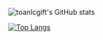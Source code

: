 ![toanlcgift's GitHub stats](https://toanlcgift-alzdt5t05-toanlcgift.vercel.app/api?username=toanlcgift&hide=issues&show_icons=true)

[![Top Langs](https://toanlcgift-alzdt5t05-toanlcgift.vercel.app/api/top-langs/?username=toanlcgift&layout=compact&hide=javascript,html,css,lua,scss,typescript,vue,blade,php)](https://github.com/toanlcgift)

